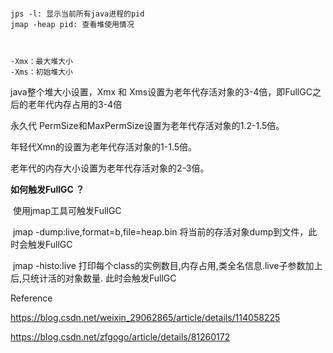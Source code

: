 ```shell

jps -l: 显示当前所有java进程的pid
jmap -heap pid: 查看堆使用情况



-Xmx：最大堆大小
-Xms：初始堆大小
```

java整个堆大小设置，Xmx 和 Xms设置为老年代存活对象的3-4倍，即FullGC之后的老年代内存占用的3-4倍

永久代 PermSize和MaxPermSize设置为老年代存活对象的1.2-1.5倍。

年轻代Xmn的设置为老年代存活对象的1-1.5倍。

老年代的内存大小设置为老年代存活对象的2-3倍。



**如何触发FullGC ？**

​        使用jmap工具可触发FullGC 

​        jmap -dump:live,format=b,file=heap.bin <pid> 将当前的存活对象dump到文件，此时会触发FullGC

​        jmap -histo:live <pid> 打印每个class的实例数目,内存占用,类全名信息.live子参数加上后,只统计活的对象数量. 此时会触发FullGC

Reference

https://blog.csdn.net/weixin_29062865/article/details/114058225

https://blog.csdn.net/zfgogo/article/details/81260172

